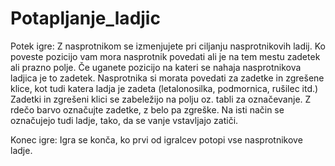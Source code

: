 # Potapljanje_ladjic

Potek igre:
Z nasprotnikom se izmenjujete pri ciljanju nasprotnikovih ladij.
Ko poveste pozicijo vam mora nasprotnik povedati ali je na tem mestu zadetek ali prazno polje.
Če uganete pozicijo na kateri se nahaja nasprotnikova ladjica je to zadetek. Nasprotnika si morata povedati za zadetke in zgrešene klice, kot tudi katera ladja je zadeta (letalonosilka, podmornica, rušilec itd.) Zadetki in zgrešeni klici se zabeležijo na polju oz. tabli za označevanje. Z rdečo barvo označujte zadetke, z belo pa zgreške. Na isti način se označujejo tudi ladje, tako, da se vanje vstavljajo zatiči.

Konec igre:
Igra se konča, ko prvi od igralcev potopi vse nasprotnikove ladje.
